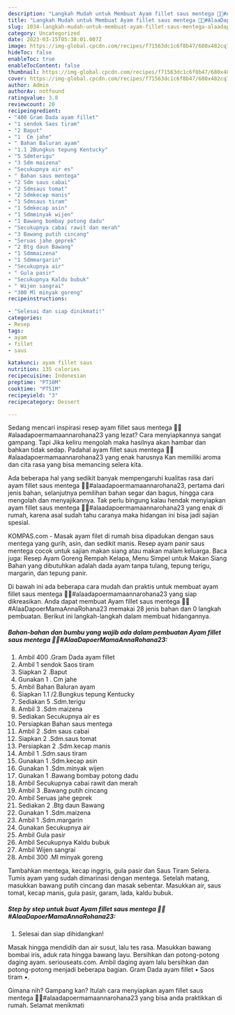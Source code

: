 ```yaml
---
description: "Langkah Mudah untuk Membuat Ayam fillet saus mentega 🍛🥗#AlaaDapoerMamaAnnaRohana23 yang Bikin Ngiler, Buat Buka Puasa}"
title: "Langkah Mudah untuk Membuat Ayam fillet saus mentega 🍛🥗#AlaaDapoerMamaAnnaRohana23 yang Bikin Ngiler, Buat Buka Puasa}"
slug: 1034-langkah-mudah-untuk-membuat-ayam-fillet-saus-mentega-alaadapoermamaannarohana23-yang-bikin-ngiler-buat-buka-puasa
category: Uncategorized
date: 2023-03-15T05:38:01.007Z
image: https://img-global.cpcdn.com/recipes/f71563dc1c6f8b47/680x482cq70/ayam-fillet-saus-mentega-alaadapoermamaannarohana23-foto-resep-utama.jpg
hideToc: false
enableToc: true
enableTocContent: false
thumbnail: https://img-global.cpcdn.com/recipes/f71563dc1c6f8b47/680x482cq70/ayam-fillet-saus-mentega-alaadapoermamaannarohana23-foto-resep-utama.jpg
cover: https://img-global.cpcdn.com/recipes/f71563dc1c6f8b47/680x482cq70/ayam-fillet-saus-mentega-alaadapoermamaannarohana23-foto-resep-utama.jpg
author: Admin
authorAv: notfound
ratingvalue: 3.8
reviewcount: 20
recipeingredient:
- "400 Gram Dada ayam fillet"
- "1 sendok Saos tiram"
- "2 Baput"
- "1  Cm jahe"
- " Bahan Baluran ayam"
- "1.1 2Bungkus tepung Kentucky"
- "5 Sdmterigu"
- "3 Sdm maizena"
- "Secukupnya air es"
- " Bahan saus mentega"
- "2 Sdm saus cabai"
- "2 Sdmsaus tomat"
- "2 Sdmkecap manis"
- "1 Sdmsaus tiram"
- "1 Sdmkecap asin"
- "1 Sdmminyak wijen"
- "1 Bawang bombay potong dadu"
- "Secukupnya cabai rawit dan merah"
- "3 Bawang putih cincang"
- "Seruas jahe geprek"
- "2 Btg daun Bawang"
- "1 Sdmmaizena"
- "1 Sdmmargarin"
- "Secukupnya air"
- " Gula pasir"
- "Secukupnya Kaldu bubuk"
- " Wijen sangrai"
- "300 Ml minyak goreng"
recipeinstructions:

- "Selesai dan siap dinikmati!"
categories:
- Resep
tags:
- ayam
- fillet
- saus

katakunci: ayam fillet saus 
nutrition: 135 calories
recipecuisine: Indonesian
preptime: "PT10M"
cooktime: "PT51M"
recipeyield: "3"
recipecategory: Dessert

---
```



Sedang mencari inspirasi resep ayam fillet saus mentega 🍛🥗#alaadapoermamaannarohana23 yang lezat? Cara menyiapkannya sangat gampang. Tapi Jika keliru mengolah maka hasilnya akan hambar dan bahkan tidak sedap. Padahal ayam fillet saus mentega 🍛🥗#alaadapoermamaannarohana23 yang enak harusnya Kan memiliki aroma dan cita rasa yang bisa memancing selera kita.


Ada beberapa hal yang sedikit banyak mempengaruhi kualitas rasa dari ayam fillet saus mentega 🍛🥗#alaadapoermamaannarohana23, pertama dari jenis bahan, selanjutnya pemilihan bahan segar dan bagus, hingga cara mengolah dan menyajikannya. Tak perlu bingung kalau hendak menyiapkan ayam fillet saus mentega 🍛🥗#alaadapoermamaannarohana23 yang enak di rumah, karena asal sudah tahu caranya maka hidangan ini bisa jadi sajian spesial.

KOMPAS.com - Masak ayam filet di rumah bisa dipadukan dengan saus mentega yang gurih, asin, dan sedikit manis. Resep ayam panir saus mentega cocok untuk sajian makan siang atau makan malam keluarga. Baca juga: Resep Ayam Goreng Rempah Kelapa, Menu Simpel untuk Makan Siang Bahan yang dibutuhkan adalah dada ayam tanpa tulang, tepung terigu, margarin, dan tepung panir.


Di bawah ini ada beberapa cara mudah dan praktis untuk membuat ayam fillet saus mentega 🍛🥗#alaadapoermamaannarohana23 yang siap dikreasikan. Anda dapat membuat Ayam fillet saus mentega 🍛🥗#AlaaDapoerMamaAnnaRohana23 memakai 28 jenis bahan dan 0 langkah pembuatan. Berikut ini langkah-langkah dalam membuat hidangannya.

<!--inarticleads1-->

##### Bahan-bahan dan bumbu yang wajib ada dalam pembuatan Ayam fillet saus mentega 🍛🥗#AlaaDapoerMamaAnnaRohana23:

1. Ambil 400 .Gram Dada ayam fillet
1. Ambil 1 sendok Saos tiram
1. Siapkan 2 .Baput
1. Gunakan 1 . Cm jahe
1. Ambil  Bahan Baluran ayam
1. Siapkan 1.1 /2.Bungkus tepung Kentucky
1. Sediakan 5 .Sdm.terigu
1. Ambil 3 .Sdm maizena
1. Sediakan Secukupnya air es
1. Persiapkan  Bahan saus mentega
1. Ambil 2 .Sdm saus cabai
1. Siapkan 2 .Sdm.saus tomat
1. Persiapkan 2 .Sdm.kecap manis
1. Ambil 1 .Sdm.saus tiram
1. Gunakan 1 .Sdm.kecap asin
1. Gunakan 1 .Sdm.minyak wijen
1. Gunakan 1 .Bawang bombay potong dadu
1. Ambil Secukupnya cabai rawit dan merah
1. Ambil 3 .Bawang putih cincang
1. Ambil Seruas jahe geprek
1. Sediakan 2 .Btg daun Bawang
1. Gunakan 1 .Sdm.maizena
1. Ambil 1 .Sdm.margarin
1. Gunakan Secukupnya air
1. Ambil  Gula pasir
1. Ambil Secukupnya Kaldu bubuk
1. Ambil  Wijen sangrai
1. Ambil 300 .Ml minyak goreng


Tambahkan mentega, kecap inggris, gula pasir dan Saus Tiram Selera. Tumis ayam yang sudah dimarinasi dengan mentega. Setelah matang, masukkan bawang putih cincang dan masak sebentar. Masukkan air, saus tomat, kecap manis, gula pasir, garam, lada, kaldu bubuk. 

<!--inarticleads2-->

##### Step by step untuk buat Ayam fillet saus mentega 🍛🥗#AlaaDapoerMamaAnnaRohana23:


1. Selesai dan siap dihidangkan!

Masak hingga mendidih dan air susut, lalu tes rasa. Masukkan bawang bombai iris, aduk rata hingga bawang layu. Bersihkan dan potong-potong daging ayam. seriouseats.com. Ambil daging ayam lalu bersihkan dan potong-potong menjadi beberapa bagian. Gram Dada ayam fillet • Saos tiram •. 

Gimana nih? Gampang kan? Itulah cara menyiapkan ayam fillet saus mentega 🍛🥗#alaadapoermamaannarohana23 yang bisa anda praktikkan di rumah. Selamat menikmati
